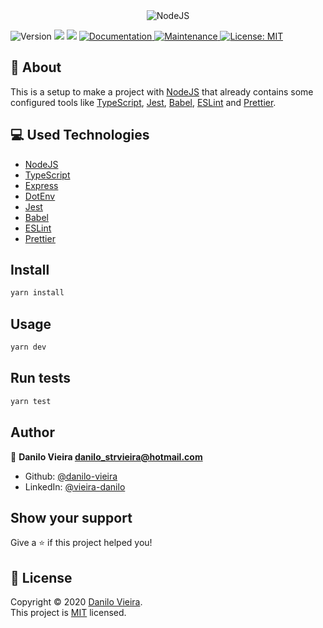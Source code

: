 <div align="center">
  <img src="https://ik.imagekit.io/danilovieira/NodeIcon_O7fexAOh0.svg" alt="NodeJS" />
</div>
<p>
  <img alt="Version" src="https://img.shields.io/badge/version-1.0.0-blue.svg?cacheSeconds=2592000" />
  <img src="https://img.shields.io/badge/npm-%3E%3D6.0.0-blue.svg" />
  <img src="https://img.shields.io/badge/node-%3E%3D10.0.0-blue.svg" />
  <a href="https://github.com/danilo-vieira/node-typescript-setup#readme" target="_blank">
    <img alt="Documentation" src="https://img.shields.io/badge/documentation-yes-brightgreen.svg" />
  </a>
  <a href="https://github.com/danilo-vieira/node-typescript-setup/graphs/commit-activity" target="_blank">
    <img alt="Maintenance" src="https://img.shields.io/badge/Maintained%3F-yes-green.svg" />
  </a>
  <a href="https://github.com/danilo-vieira/node-typescript-setup/blob/master/LICENSE" target="_blank">
    <img alt="License: MIT" src="https://img.shields.io/github/license/danilo-vieira/node-typescript-setup" />
  </a>
</p>

## 📝 About

This is a setup to make a project with [NodeJS](https://nodejs.org/en/) that already contains some configured tools like [TypeScript](https://www.typescriptlang.org/), [Jest](https://jestjs.io/), [Babel](https://babeljs.io/), [ESLint](https://eslint.org/) and [Prettier](https://prettier.io/).

## 💻 Used Technologies

* [NodeJS](https://nodejs.org/en/)
* [TypeScript](https://www.typescriptlang.org/)
* [Express](https://expressjs.com/)
* [DotEnv](https://www.npmjs.com/package/dotenv)
* [Jest](https://jestjs.io/)
* [Babel](https://babeljs.io/)
* [ESLint](https://eslint.org/)
* [Prettier](https://prettier.io/)

## Install

```sh
yarn install
```

## Usage

```sh
yarn dev
```

## Run tests

```sh
yarn test
```

## Author

👤 **Danilo Vieira <danilo_strvieira@hotmail.com>**

* Github: [@danilo-vieira](https://github.com/danilo-vieira)
* LinkedIn: [@vieira-danilo](https://linkedin.com/in/vieira-danilo)

## Show your support

Give a ⭐️ if this project helped you!

## 📝 License

Copyright © 2020 [Danilo Vieira](https://github.com/danilo-vieira).<br />
This project is [MIT](https://github.com/danilo-vieira/node-typescript-setup/blob/master/LICENSE) licensed.